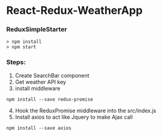 # React-Redux-WeatherApp

### ReduxSimpleStarter

```
> npm install
> npm start
```
### Steps:
1) Create SearchBar component
2) Get weather API key
3) install middleware
```
npm install --save redux-promise
```
4) Hook the ReduxPromise middleware into the src/index.js
5) Install axios to act like Jquery to make Ajax call
```
npm install --save axios
```
